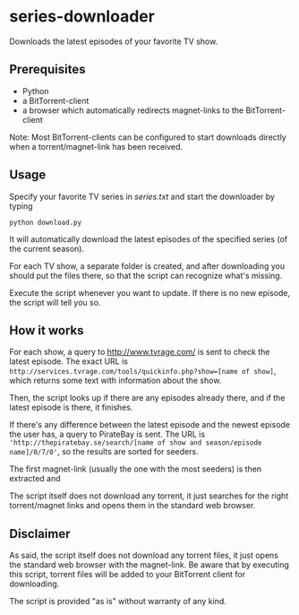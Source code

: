 series-downloader
=================

Downloads the latest episodes of your favorite TV show.

## Prerequisites

 * Python
 * a BitTorrent-client
 * a browser which automatically redirects magnet-links to the BitTorrent-client

Note: Most BitTorrent-clients can be configured to start downloads directly when a torrent/magnet-link has been received.

## Usage
Specify your favorite TV series in *series.txt* and start the downloader by typing 	

	python download.py

It will automatically download the latest episodes of the specified series (of the current season).

For each TV show, a separate folder is created, and after downloading you should put the files there, so that the script can recognize what's missing.

Execute the script whenever you want to update. If there is no new episode, the script will tell you so.

## How it works
For each show, a query to http://www.tvrage.com/ is sent to check the latest episode.
The exact URL is `http://services.tvrage.com/tools/quickinfo.php?show=[name of show]`, which returns some text with information about the show.

Then, the script looks up if there are any episodes already there, and if the latest episode is there, it finishes.

If there's any difference between the latest episode and the newest episode the user has, a query to PirateBay is sent.
The URL is `'http://thepiratebay.se/search/[name of show and season/episode name]/0/7/0'`, so the results are sorted for seeders.

The first magnet-link (usually the one with the most seeders) is then extracted and 

The script itself does not download any torrent, it just searches for the right torrent/magnet links and opens them in the standard web browser.

## Disclaimer
As said, the script itself does not download any torrent files, it just opens the standard web browser with the magnet-link.
Be aware that by executing this script, torrent files will be added to your BitTorrent client for downloading.

The script is provided "as is" without warranty of any kind.
